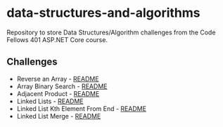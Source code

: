# data-structures-and-algorithms
Repository to store Data Structures/Algorithm challenges from the Code Fellows 401 ASP.NET Core course.

## Challenges

* Reverse an Array - [README](/Challenges/ArrayReverse/README.md)
* Array Binary Search - [README](/Challenges/BinarySearch/README.md)
* Adjacent Product - [README](/Challenges/AdjacentProduct/README.md)
* Linked Lists - [README](/Challenges/LinkedLists/README.md)
* Linked List Kth Element From End - [README](/Challenges/LLKthElementFromEnd/README.md)
* Linked List Merge - [README](/Challenges/LLMerge/README.md)